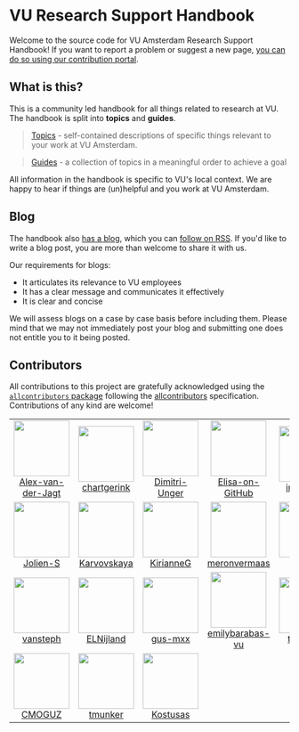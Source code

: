 # VU Research Support Handbook

Welcome to the source code for VU Amsterdam Research Support Handbook! If you want to report a problem or suggest a new page, [you can do so using our contribution portal](https://ez-github-contributor.netlify.app/).

## What is this?

This is a community led handbook for all things related to research at VU. The handbook is split into **topics** and **guides**.

> [Topics](https://ubvu.github.io/open-handbook/topics.html) - self-contained descriptions of specific things relevant to your work at VU Amsterdam.

> [Guides](https://ubvu.github.io/open-handbook/guides.html) - a collection of topics in a meaningful order to achieve a goal

All information in the handbook is specific to VU's local context. We are happy to hear if things are (un)helpful and you work at VU Amsterdam.

## Blog

The handbook also [has a blog](https://ubvu.github.io/open-handbook/blog.html), which you can [follow on RSS](https://ubvu.github.io/open-handbook/blog.xml). If you'd like to write a blog post, you are more than welcome to share it with us.

Our requirements for blogs:

* It articulates its relevance to VU employees
* It has a clear message and communicates it effectively
* It is clear and concise

We will assess blogs on a case by case basis before including them. Please mind that we may not immediately post your blog and submitting one does not entitle you to it being posted.

## Contributors


<!-- ALL-CONTRIBUTORS-LIST:START - Do not remove or modify this section -->
<!-- prettier-ignore-start -->
<!-- markdownlint-disable -->

All contributions to this project are gratefully acknowledged using the [`allcontributors` package](https://github.com/ropensci/allcontributors) following the [allcontributors](https://allcontributors.org) specification. Contributions of any kind are welcome!

<table>

<tr>
<td align="center">
<a href="https://github.com/Alex-van-der-Jagt">
<img src="https://avatars.githubusercontent.com/u/107620785?v=4" width="100px;" alt=""/>
</a><br>
<a href="https://github.com/ubvu/open-handbook/commits?author=Alex-van-der-Jagt">Alex-van-der-Jagt</a>
</td>
<td align="center">
<a href="https://github.com/chartgerink">
<img src="https://avatars.githubusercontent.com/u/2946344?v=4" width="100px;" alt=""/>
</a><br>
<a href="https://github.com/ubvu/open-handbook/commits?author=chartgerink">chartgerink</a>
</td>
<td align="center">
<a href="https://github.com/Dimitri-Unger">
<img src="https://avatars.githubusercontent.com/u/133665021?v=4" width="100px;" alt=""/>
</a><br>
<a href="https://github.com/ubvu/open-handbook/commits?author=Dimitri-Unger">Dimitri-Unger</a>
</td>
<td align="center">
<a href="https://github.com/Elisa-on-GitHub">
<img src="https://avatars.githubusercontent.com/u/78543806?v=4" width="100px;" alt=""/>
</a><br>
<a href="https://github.com/ubvu/open-handbook/commits?author=Elisa-on-GitHub">Elisa-on-GitHub</a>
</td>
<td align="center">
<a href="https://github.com/imartorelli">
<img src="https://avatars.githubusercontent.com/u/54712145?v=4" width="100px;" alt=""/>
</a><br>
<a href="https://github.com/ubvu/open-handbook/commits?author=imartorelli">imartorelli</a>
</td>
<td align="center">
<a href="https://github.com/jensdebruijn">
<img src="https://avatars.githubusercontent.com/u/2176353?v=4" width="100px;" alt=""/>
</a><br>
<a href="https://github.com/ubvu/open-handbook/commits?author=jensdebruijn">jensdebruijn</a>
</td>
<td align="center">
<a href="https://github.com/jhrudey">
<img src="https://avatars.githubusercontent.com/u/35424147?v=4" width="100px;" alt=""/>
</a><br>
<a href="https://github.com/ubvu/open-handbook/commits?author=jhrudey">jhrudey</a>
</td>
</tr>


<tr>
<td align="center">
<a href="https://github.com/Jolien-S">
<img src="https://avatars.githubusercontent.com/u/142608800?v=4" width="100px;" alt=""/>
</a><br>
<a href="https://github.com/ubvu/open-handbook/commits?author=Jolien-S">Jolien-S</a>
</td>
<td align="center">
<a href="https://github.com/Karvovskaya">
<img src="https://avatars.githubusercontent.com/u/44666630?v=4" width="100px;" alt=""/>
</a><br>
<a href="https://github.com/ubvu/open-handbook/commits?author=Karvovskaya">Karvovskaya</a>
</td>
<td align="center">
<a href="https://github.com/KirianneG">
<img src="https://avatars.githubusercontent.com/u/188169814?v=4" width="100px;" alt=""/>
</a><br>
<a href="https://github.com/ubvu/open-handbook/commits?author=KirianneG">KirianneG</a>
</td>
<td align="center">
<a href="https://github.com/meronvermaas">
<img src="https://avatars.githubusercontent.com/u/37903632?v=4" width="100px;" alt=""/>
</a><br>
<a href="https://github.com/ubvu/open-handbook/commits?author=meronvermaas">meronvermaas</a>
</td>
<td align="center">
<a href="https://github.com/peer35">
<img src="https://avatars.githubusercontent.com/u/5236397?v=4" width="100px;" alt=""/>
</a><br>
<a href="https://github.com/ubvu/open-handbook/commits?author=peer35">peer35</a>
</td>
<td align="center">
<a href="https://github.com/Sergi095">
<img src="https://avatars.githubusercontent.com/u/90449301?v=4" width="100px;" alt=""/>
</a><br>
<a href="https://github.com/ubvu/open-handbook/commits?author=Sergi095">Sergi095</a>
</td>
<td align="center">
<a href="https://github.com/TMHofstra">
<img src="https://avatars.githubusercontent.com/u/171931947?v=4" width="100px;" alt=""/>
</a><br>
<a href="https://github.com/ubvu/open-handbook/commits?author=TMHofstra">TMHofstra</a>
</td>
</tr>


<tr>
<td align="center">
<a href="https://github.com/vansteph">
<img src="https://avatars.githubusercontent.com/u/102951422?u=01c1b894fd1d9c3d2a40bba6dad86a5475227693&v=4" width="100px;" alt=""/>
</a><br>
<a href="https://github.com/ubvu/open-handbook/commits?author=vansteph">vansteph</a>
</td>
<td align="center">
<a href="https://github.com/ELNijland">
<img src="https://avatars.githubusercontent.com/u/188165732?v=4" width="100px;" alt=""/>
</a><br>
<a href="https://github.com/ubvu/open-handbook/commits?author=ELNijland">ELNijland</a>
</td>
<td align="center">
<a href="https://github.com/gus-mxx">
<img src="https://avatars.githubusercontent.com/u/143746708?u=b6552cd8b1dcd92976cd30bccbdc3283908e7e5b&v=4" width="100px;" alt=""/>
</a><br>
<a href="https://github.com/ubvu/open-handbook/commits?author=gus-mxx">gus-mxx</a>
</td>
<td align="center">
<a href="https://github.com/emilybarabas-vu">
<img src="https://avatars.githubusercontent.com/u/169783490?v=4" width="100px;" alt=""/>
</a><br>
<a href="https://github.com/ubvu/open-handbook/commits?author=emilybarabas-vu">emilybarabas-vu</a>
</td>
<td align="center">
<a href="https://github.com/timveken">
<img src="https://avatars.githubusercontent.com/u/127443807?v=4" width="100px;" alt=""/>
</a><br>
<a href="https://github.com/ubvu/open-handbook/commits?author=timveken">timveken</a>
</td>
<td align="center">
<a href="https://github.com/reinout538">
<img src="https://avatars.githubusercontent.com/u/78550421?v=4" width="100px;" alt=""/>
</a><br>
<a href="https://github.com/ubvu/open-handbook/commits?author=reinout538">reinout538</a>
</td>
<td align="center">
<a href="https://github.com/MarcelRas-391">
<img src="https://avatars.githubusercontent.com/u/188169871?v=4" width="100px;" alt=""/>
</a><br>
<a href="https://github.com/ubvu/open-handbook/commits?author=MarcelRas-391">MarcelRas-391</a>
</td>
</tr>


<tr>
<td align="center">
<a href="https://github.com/CMOGUZ">
<img src="https://avatars.githubusercontent.com/u/183478816?v=4" width="100px;" alt=""/>
</a><br>
<a href="https://github.com/ubvu/open-handbook/commits?author=CMOGUZ">CMOGUZ</a>
</td>
<td align="center">
<a href="https://github.com/tmunker">
<img src="https://avatars.githubusercontent.com/u/110609206?v=4" width="100px;" alt=""/>
</a><br>
<a href="https://github.com/ubvu/open-handbook/commits?author=tmunker">tmunker</a>
</td>
<td align="center">
<a href="https://github.com/Kostusas">
<img src="https://avatars.githubusercontent.com/u/54437487?u=f6aba6f76c36473bd93e547b0f5e46b33782df96&v=4" width="100px;" alt=""/>
</a><br>
<a href="https://github.com/ubvu/open-handbook/commits?author=Kostusas">Kostusas</a>
</td>
</tr>

</table>

<!-- markdownlint-enable -->
<!-- prettier-ignore-end -->
<!-- ALL-CONTRIBUTORS-LIST:END -->

